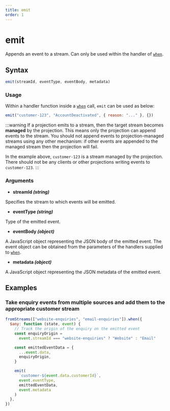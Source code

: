 ```yaml
---
title: emit
order: 1
---
```


# emit

Appends an event to a stream. Can only be used within the handler of [`when`](../when.md).

## Syntax

```js
emit(streamId, eventType, eventBody, metadata)
```

### Usage

Within a handler function inside a [`when`](../when.md) call, `emit` can be used as below:

```js
emit("customer-123", "AccountDeactivated", { reason: "..." }, {})
```

:::warning
If a projection emits to a stream, then the target stream becomes **managed** by the projection. This means only the projection can append events to the stream. You should not append events to projection-managed streams using any other mechanism: if other events are appended to the managed stream then the projection will fail.

In the example above, `customer-123` is a stream managed by the projection. There should not be any clients or other projections writing events to `customer-123`.
:::

### Arguments

- **streamId _(string)_**

Specifies the stream to which events will be emitted.

- **eventType _(string)_**

Type of the emitted event.

- **eventBody _(object)_**

A JavaScript object representing the JSON body of the emitted event. The event object can be obtained from the parameters of the handlers supplied to [`when`](../when.md).

- **metadata _(object)_**

A JavaScript object representing the JSON metadata of the emitted event.

## Examples

### Take enquiry events from multiple sources and add them to the appropriate customer stream

```js
fromStreams(["website-enquiries", "email-enquiries"]).when({
  $any: function (state, event) {
    // Track the origin of the enquiry on the emitted event
    const enquiryOrigin =
      event.streamId === "website-enquiries" ? "Website" : "Email"

    const emittedEventData = {
      ...event.data,
      enquiryOrigin,
    }

    emit(
      `customer-${event.data.customerId}`,
      event.eventType,
      emittedEventData,
      event.metadata
    )
  },
})
```
